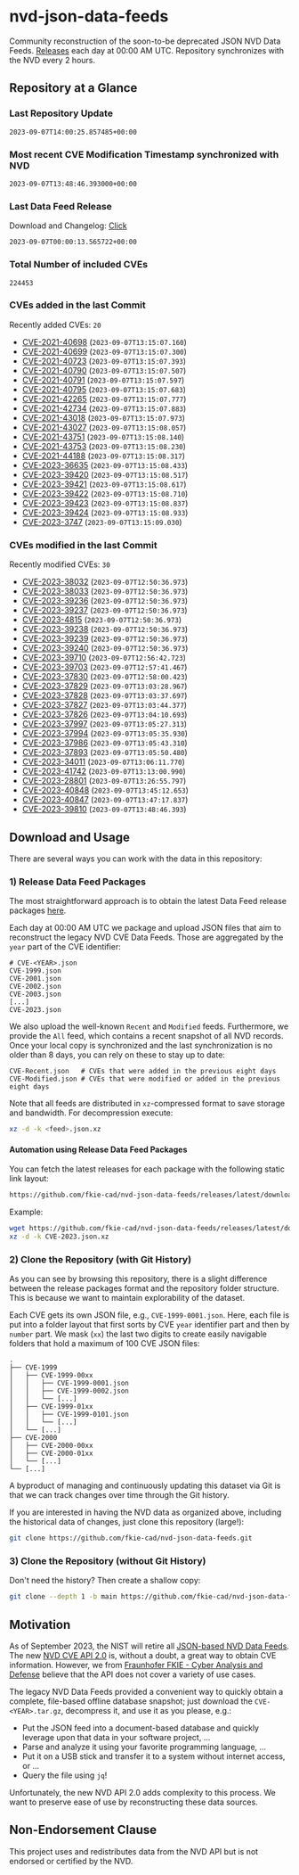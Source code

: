 # nvd-json-data-feeds

Community reconstruction of the soon-to-be deprecated JSON NVD Data Feeds. 
[Releases](https://github.com/fkie-cad/nvd-json-data-feeds/releases/latest) each day at 00:00 AM UTC.
Repository synchronizes with the NVD every 2 hours.

## Repository at a Glance

### Last Repository Update

```plain
2023-09-07T14:00:25.857485+00:00
```

### Most recent CVE Modification Timestamp synchronized with NVD

```plain
2023-09-07T13:48:46.393000+00:00
```

### Last Data Feed Release

Download and Changelog: [Click](https://github.com/fkie-cad/nvd-json-data-feeds/releases/latest)

```plain
2023-09-07T00:00:13.565722+00:00
```

### Total Number of included CVEs

```plain
224453
```

### CVEs added in the last Commit

Recently added CVEs: `20`

* [CVE-2021-40698](CVE-2021/CVE-2021-406xx/CVE-2021-40698.json) (`2023-09-07T13:15:07.160`)
* [CVE-2021-40699](CVE-2021/CVE-2021-406xx/CVE-2021-40699.json) (`2023-09-07T13:15:07.300`)
* [CVE-2021-40723](CVE-2021/CVE-2021-407xx/CVE-2021-40723.json) (`2023-09-07T13:15:07.393`)
* [CVE-2021-40790](CVE-2021/CVE-2021-407xx/CVE-2021-40790.json) (`2023-09-07T13:15:07.507`)
* [CVE-2021-40791](CVE-2021/CVE-2021-407xx/CVE-2021-40791.json) (`2023-09-07T13:15:07.597`)
* [CVE-2021-40795](CVE-2021/CVE-2021-407xx/CVE-2021-40795.json) (`2023-09-07T13:15:07.683`)
* [CVE-2021-42265](CVE-2021/CVE-2021-422xx/CVE-2021-42265.json) (`2023-09-07T13:15:07.777`)
* [CVE-2021-42734](CVE-2021/CVE-2021-427xx/CVE-2021-42734.json) (`2023-09-07T13:15:07.883`)
* [CVE-2021-43018](CVE-2021/CVE-2021-430xx/CVE-2021-43018.json) (`2023-09-07T13:15:07.973`)
* [CVE-2021-43027](CVE-2021/CVE-2021-430xx/CVE-2021-43027.json) (`2023-09-07T13:15:08.057`)
* [CVE-2021-43751](CVE-2021/CVE-2021-437xx/CVE-2021-43751.json) (`2023-09-07T13:15:08.140`)
* [CVE-2021-43753](CVE-2021/CVE-2021-437xx/CVE-2021-43753.json) (`2023-09-07T13:15:08.230`)
* [CVE-2021-44188](CVE-2021/CVE-2021-441xx/CVE-2021-44188.json) (`2023-09-07T13:15:08.317`)
* [CVE-2023-36635](CVE-2023/CVE-2023-366xx/CVE-2023-36635.json) (`2023-09-07T13:15:08.433`)
* [CVE-2023-39420](CVE-2023/CVE-2023-394xx/CVE-2023-39420.json) (`2023-09-07T13:15:08.517`)
* [CVE-2023-39421](CVE-2023/CVE-2023-394xx/CVE-2023-39421.json) (`2023-09-07T13:15:08.617`)
* [CVE-2023-39422](CVE-2023/CVE-2023-394xx/CVE-2023-39422.json) (`2023-09-07T13:15:08.710`)
* [CVE-2023-39423](CVE-2023/CVE-2023-394xx/CVE-2023-39423.json) (`2023-09-07T13:15:08.837`)
* [CVE-2023-39424](CVE-2023/CVE-2023-394xx/CVE-2023-39424.json) (`2023-09-07T13:15:08.933`)
* [CVE-2023-3747](CVE-2023/CVE-2023-37xx/CVE-2023-3747.json) (`2023-09-07T13:15:09.030`)


### CVEs modified in the last Commit

Recently modified CVEs: `30`

* [CVE-2023-38032](CVE-2023/CVE-2023-380xx/CVE-2023-38032.json) (`2023-09-07T12:50:36.973`)
* [CVE-2023-38033](CVE-2023/CVE-2023-380xx/CVE-2023-38033.json) (`2023-09-07T12:50:36.973`)
* [CVE-2023-39236](CVE-2023/CVE-2023-392xx/CVE-2023-39236.json) (`2023-09-07T12:50:36.973`)
* [CVE-2023-39237](CVE-2023/CVE-2023-392xx/CVE-2023-39237.json) (`2023-09-07T12:50:36.973`)
* [CVE-2023-4815](CVE-2023/CVE-2023-48xx/CVE-2023-4815.json) (`2023-09-07T12:50:36.973`)
* [CVE-2023-39238](CVE-2023/CVE-2023-392xx/CVE-2023-39238.json) (`2023-09-07T12:50:36.973`)
* [CVE-2023-39239](CVE-2023/CVE-2023-392xx/CVE-2023-39239.json) (`2023-09-07T12:50:36.973`)
* [CVE-2023-39240](CVE-2023/CVE-2023-392xx/CVE-2023-39240.json) (`2023-09-07T12:50:36.973`)
* [CVE-2023-39710](CVE-2023/CVE-2023-397xx/CVE-2023-39710.json) (`2023-09-07T12:56:42.723`)
* [CVE-2023-39703](CVE-2023/CVE-2023-397xx/CVE-2023-39703.json) (`2023-09-07T12:57:41.467`)
* [CVE-2023-37830](CVE-2023/CVE-2023-378xx/CVE-2023-37830.json) (`2023-09-07T12:58:00.423`)
* [CVE-2023-37829](CVE-2023/CVE-2023-378xx/CVE-2023-37829.json) (`2023-09-07T13:03:28.967`)
* [CVE-2023-37828](CVE-2023/CVE-2023-378xx/CVE-2023-37828.json) (`2023-09-07T13:03:37.697`)
* [CVE-2023-37827](CVE-2023/CVE-2023-378xx/CVE-2023-37827.json) (`2023-09-07T13:03:44.377`)
* [CVE-2023-37826](CVE-2023/CVE-2023-378xx/CVE-2023-37826.json) (`2023-09-07T13:04:10.693`)
* [CVE-2023-37997](CVE-2023/CVE-2023-379xx/CVE-2023-37997.json) (`2023-09-07T13:05:27.313`)
* [CVE-2023-37994](CVE-2023/CVE-2023-379xx/CVE-2023-37994.json) (`2023-09-07T13:05:35.930`)
* [CVE-2023-37986](CVE-2023/CVE-2023-379xx/CVE-2023-37986.json) (`2023-09-07T13:05:43.310`)
* [CVE-2023-37893](CVE-2023/CVE-2023-378xx/CVE-2023-37893.json) (`2023-09-07T13:05:50.480`)
* [CVE-2023-34011](CVE-2023/CVE-2023-340xx/CVE-2023-34011.json) (`2023-09-07T13:06:11.770`)
* [CVE-2023-41742](CVE-2023/CVE-2023-417xx/CVE-2023-41742.json) (`2023-09-07T13:13:00.990`)
* [CVE-2023-28801](CVE-2023/CVE-2023-288xx/CVE-2023-28801.json) (`2023-09-07T13:26:55.797`)
* [CVE-2023-40848](CVE-2023/CVE-2023-408xx/CVE-2023-40848.json) (`2023-09-07T13:45:12.653`)
* [CVE-2023-40847](CVE-2023/CVE-2023-408xx/CVE-2023-40847.json) (`2023-09-07T13:47:17.837`)
* [CVE-2023-39810](CVE-2023/CVE-2023-398xx/CVE-2023-39810.json) (`2023-09-07T13:48:46.393`)


## Download and Usage

There are several ways you can work with the data in this repository:

### 1) Release Data Feed Packages

The most straightforward approach is to obtain the latest Data Feed release packages [here](https://github.com/fkie-cad/nvd-json-data-feeds/releases/latest).

Each day at 00:00 AM UTC we package and upload JSON files that aim to reconstruct the legacy NVD CVE Data Feeds.
Those are aggregated by the `year` part of the CVE identifier:

```
# CVE-<YEAR>.json
CVE-1999.json
CVE-2001.json
CVE-2002.json
CVE-2003.json
[...]
CVE-2023.json
```

We also upload the well-known `Recent` and `Modified` feeds.
Furthermore, we provide the `All` feed, which contains a recent snapshot of all NVD records.
Once your local copy is synchronized and the last synchronization is no older than 8 days, you can rely on these to stay up to date:

```plain
CVE-Recent.json   # CVEs that were added in the previous eight days
CVE-Modified.json # CVEs that were modified or added in the previous eight days
```

Note that all feeds are distributed in `xz`-compressed format to save storage and bandwidth.
For decompression execute:

```sh
xz -d -k <feed>.json.xz
```


#### Automation using Release Data Feed Packages

You can fetch the latest releases for each package with the following static link layout:

```sh
https://github.com/fkie-cad/nvd-json-data-feeds/releases/latest/download/CVE-<YEAR>.json.xz
```

Example:

```sh
wget https://github.com/fkie-cad/nvd-json-data-feeds/releases/latest/download/CVE-2023.json.xz
xz -d -k CVE-2023.json.xz
```

### 2) Clone the Repository (with Git History)

As you can see by browsing this repository, there is a slight difference between the release packages format and the repository folder structure.
This is because we want to maintain explorability of the dataset.

Each CVE gets its own JSON file, e.g., `CVE-1999-0001.json`.
Here, each file is put into a folder layout that first sorts by CVE `year` identifier part and then by `number` part.
We mask (`xx`) the last two digits to create easily navigable folders that hold a maximum of 100 CVE JSON files:

```plain
.
├── CVE-1999
│   ├── CVE-1999-00xx
│   │   ├── CVE-1999-0001.json
│   │   ├── CVE-1999-0002.json
│   │   └── [...]
│   ├── CVE-1999-01xx
│   │   ├── CVE-1999-0101.json
│   │   └── [...]
│   └── [...]
├── CVE-2000
│   ├── CVE-2000-00xx
│   ├── CVE-2000-01xx
│   └── [...]
└── [...]
```

A byproduct of managing and continuously updating this dataset via Git is that we can track changes over time through the Git history.

If you are interested in having the NVD data as organized above, including the historical data of changes, just clone this repository (large!):

```sh
git clone https://github.com/fkie-cad/nvd-json-data-feeds.git
```

### 3) Clone the Repository (without Git History)

Don't need the history? Then create a shallow copy:

```sh
git clone --depth 1 -b main https://github.com/fkie-cad/nvd-json-data-feeds.git
```

## Motivation

As of September 2023, the NIST will retire all [JSON-based NVD Data Feeds](https://nvd.nist.gov/vuln/data-feeds#divRetirementBanner-1).
The new [NVD CVE API 2.0](https://nvd.nist.gov/developers/vulnerabilities) is, without a doubt, a great way to obtain CVE information.
However, we from [Fraunhofer FKIE - Cyber Analysis and Defense](https://www.fkie.fraunhofer.de/en/departments/cad.html) believe that the API does not cover a variety of use cases.

The legacy NVD Data Feeds provided a convenient way to quickly obtain a complete, file-based offline database snapshot; just download the `CVE-<YEAR>.tar.gz`, decompress it, and use it as you please, e.g.:

* Put the JSON feed into a document-based database and quickly leverage upon that data in your software project, ...
* Parse and analyze it using your favorite programming language, ...
* Put it on a USB stick and transfer it to a system without internet access, or ...
* Query the file using `jq`!

Unfortunately, the new NVD API 2.0 adds complexity to this process.
We want to preserve ease of use by reconstructing these data sources.

## Non-Endorsement Clause

This project uses and redistributes data from the NVD API but is not endorsed or certified by the NVD.